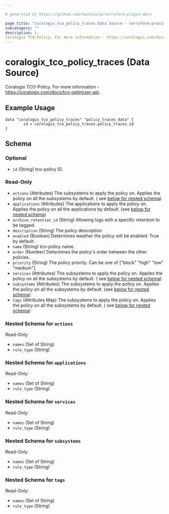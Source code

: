 ```yaml
---

# generated by https://github.com/hashicorp/terraform-plugin-docs

page_title: "coralogix_tco_policy_traces Data Source - terraform-provider-coralogix"
subcategory: ""
description: |-
Coralogix TCO-Policy. For more information - https://coralogix.com/docs/tco-optimizer-api .
---
```


# coralogix_tco_policy_traces (Data Source)

Coralogix TCO-Policy. For more information - https://coralogix.com/docs/tco-optimizer-api .

## Example Usage

```hcl
data "coralogix_tco_policy_traces" "policy_traces_data" {
		id = coralogix_tco_policy_traces.policy_traces.id
}
```

<!-- schema generated by tfplugindocs -->

## Schema

### Optional

- `id` (String) tco-policy ID.

### Read-Only

- `actions` (Attributes) The subsystems to apply the policy on. Applies the policy on all the subsystems by default. (
  see [below for nested schema](#nestedatt--actions))
- `applications` (Attributes) The applications to apply the policy on. Applies the policy on all the applications by
  default. (see [below for nested schema](#nestedatt--applications))
- `archive_retention_id` (String) Allowing logs with a specific retention to be tagged.
- `description` (String) The policy description
- `enabled` (Boolean) Determines weather the policy will be enabled. True by default.
- `name` (String) tco-policy name.
- `order` (Number) Determines the policy's order between the other policies.
- `priority` (String) The policy priority. Can be one of ["block" "high" "low" "medium"].
- `services` (Attributes) The subsystems to apply the policy on. Applies the policy on all the subsystems by default. (
  see [below for nested schema](#nestedatt--services))
- `subsystems` (Attributes) The subsystems to apply the policy on. Applies the policy on all the subsystems by
  default. (see [below for nested schema](#nestedatt--subsystems))
- `tags` (Attributes Map) The subsystems to apply the policy on. Applies the policy on all the subsystems by default. (
  see [below for nested schema](#nestedatt--tags))

<a id="nestedatt--actions"></a>

### Nested Schema for `actions`

Read-Only:

- `names` (Set of String)
- `rule_type` (String)

<a id="nestedatt--applications"></a>

### Nested Schema for `applications`

Read-Only:

- `names` (Set of String)
- `rule_type` (String)

<a id="nestedatt--services"></a>

### Nested Schema for `services`

Read-Only:

- `names` (Set of String)
- `rule_type` (String)

<a id="nestedatt--subsystems"></a>

### Nested Schema for `subsystems`

Read-Only:

- `names` (Set of String)
- `rule_type` (String)

<a id="nestedatt--tags"></a>

### Nested Schema for `tags`

Read-Only:

- `names` (Set of String)
- `rule_type` (String)


